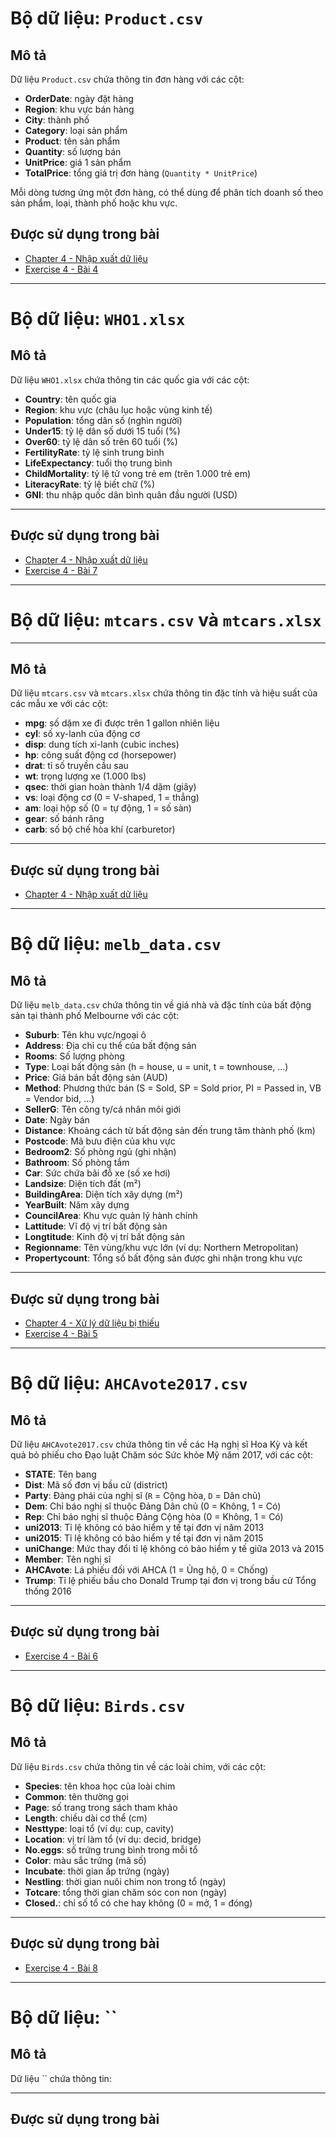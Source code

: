 # **Bộ dữ liệu: `Product.csv`**

##  **Mô tả**

Dữ liệu `Product.csv` chứa thông tin đơn hàng với các cột:

* **OrderDate**: ngày đặt hàng
* **Region**: khu vực bán hàng
* **City**: thành phố
* **Category**: loại sản phẩm
* **Product**: tên sản phẩm
* **Quantity**: số lượng bán
* **UnitPrice**: giá 1 sản phẩm
* **TotalPrice**: tổng giá trị đơn hàng (`Quantity * UnitPrice`)

Mỗi dòng tương ứng một đơn hàng, có thể dùng để phân tích doanh số theo sản phẩm, loại, thành phố hoặc khu vực.

## **Được sử dụng trong bài**
* [Chapter 4 - Nhập xuất dữ liệu](../Chapters/Chapter4.ipynb#nhập-xuất-dữ-liệu)
* [Exercise 4 - Bài 4](../Exercises/Exercise4/Exercise4.md)

---

# **Bộ dữ liệu: `WHO1.xlsx`**

## **Mô tả**
Dữ liệu `WHO1.xlsx` chứa thông tin các quốc gia với các cột:

* **Country**: tên quốc gia
* **Region**: khu vực (châu lục hoặc vùng kinh tế)
* **Population**: tổng dân số (nghìn người)
* **Under15**: tỷ lệ dân số dưới 15 tuổi (%)
* **Over60**: tỷ lệ dân số trên 60 tuổi (%)
* **FertilityRate**: tỷ lệ sinh trung bình
* **LifeExpectancy**: tuổi thọ trung bình
* **ChildMortality**: tỷ lệ tử vong trẻ em (trên 1.000 trẻ em)
* **LiteracyRate**: tỷ lệ biết chữ (%)
* **GNI**: thu nhập quốc dân bình quân đầu người (USD)

---

## **Được sử dụng trong bài**
* [Chapter 4 - Nhập xuất dữ liệu](../Chapters/Chapter4.ipynb#nhập-xuất-dữ-liệu)
* [Exercise 4 - Bài 7](../Exercises/Exercise4/Exercise4.md)


---

# **Bộ dữ liệu: `mtcars.csv` và `mtcars.xlsx`**

---

## **Mô tả**
Dữ liệu `mtcars.csv` và `mtcars.xlsx` chứa thông tin đặc tính và hiệu suất của các mẫu xe với các cột:

* **mpg**: số dặm xe đi được trên 1 gallon nhiên liệu
* **cyl**: số xy-lanh của động cơ
* **disp**: dung tích xi-lanh (cubic inches)
* **hp**: công suất động cơ (horsepower)
* **drat**: tỉ số truyền cầu sau
* **wt**: trọng lượng xe (1.000 lbs)
* **qsec**: thời gian hoàn thành 1/4 dặm (giây)
* **vs**: loại động cơ (0 = V-shaped, 1 = thẳng)
* **am**: loại hộp số (0 = tự động, 1 = số sàn)
* **gear**: số bánh răng
* **carb**: số bộ chế hòa khí (carburetor)

---

## **Được sử dụng trong bài**
* [Chapter 4 - Nhập xuất dữ liệu](../Chapters/Chapter4.ipynb#nhập-xuất-dữ-liệu)

---
# **Bộ dữ liệu: `melb_data.csv`**

## **Mô tả**

Dữ liệu `melb_data.csv` chứa thông tin về giá nhà và đặc tính của bất động sản tại thành phố Melbourne với các cột:

* **Suburb**: Tên khu vực/ngoại ô
* **Address**: Địa chỉ cụ thể của bất động sản
* **Rooms**: Số lượng phòng
* **Type**: Loại bất động sản (h = house, u = unit, t = townhouse, …)
* **Price**: Giá bán bất động sản (AUD)
* **Method**: Phương thức bán (S = Sold, SP = Sold prior, PI = Passed in, VB = Vendor bid, …)
* **SellerG**: Tên công ty/cá nhân môi giới
* **Date**: Ngày bán
* **Distance**: Khoảng cách từ bất động sản đến trung tâm thành phố (km)
* **Postcode**: Mã bưu điện của khu vực
* **Bedroom2**: Số phòng ngủ (ghi nhận)
* **Bathroom**: Số phòng tắm
* **Car**: Sức chứa bãi đỗ xe (số xe hơi)
* **Landsize**: Diện tích đất (m²)
* **BuildingArea**: Diện tích xây dựng (m²)
* **YearBuilt**: Năm xây dựng
* **CouncilArea**: Khu vực quản lý hành chính
* **Lattitude**: Vĩ độ vị trí bất động sản
* **Longtitude**: Kinh độ vị trí bất động sản
* **Regionname**: Tên vùng/khu vực lớn (ví dụ: Northern Metropolitan)
* **Propertycount**: Tổng số bất động sản được ghi nhận trong khu vực

---

## **Được sử dụng trong bài**

* [Chapter 4 - Xử lý dữ liệu bị thiếu](../Chapters/Chapter4.ipynb)
* [Exercise 4 - Bài 5](../Exercises/Exercise4/Exercise4.md)

---

# **Bộ dữ liệu: `AHCAvote2017.csv`**

## **Mô tả**

Dữ liệu `AHCAvote2017.csv` chứa thông tin về các Hạ nghị sĩ Hoa Kỳ và kết quả bỏ phiếu cho Đạo luật Chăm sóc Sức khỏe Mỹ năm 2017, với các cột:

* **STATE**: Tên bang
* **Dist**: Mã số đơn vị bầu cử (district)
* **Party**: Đảng phái của nghị sĩ (`R` = Cộng hòa, `D` = Dân chủ)
* **Dem**: Chỉ báo nghị sĩ thuộc Đảng Dân chủ (0 = Không, 1 = Có)
* **Rep**: Chỉ báo nghị sĩ thuộc Đảng Cộng hòa (0 = Không, 1 = Có)
* **uni2013**: Tỉ lệ không có bảo hiểm y tế tại đơn vị năm 2013
* **uni2015**: Tỉ lệ không có bảo hiểm y tế tại đơn vị năm 2015
* **uniChange**: Mức thay đổi tỉ lệ không có bảo hiểm y tế giữa 2013 và 2015
* **Member**: Tên nghị sĩ
* **AHCAvote**: Lá phiếu đối với AHCA (1 = Ủng hộ, 0 = Chống)
* **Trump**: Tỉ lệ phiếu bầu cho Donald Trump tại đơn vị trong bầu cử Tổng thống 2016

---

## **Được sử dụng trong bài**

* [Exercise 4 - Bài 6](../Exercises/Exercise4/Exercise4.md)

---

# **Bộ dữ liệu: `Birds.csv`**
## **Mô tả**
Dữ liệu `Birds.csv` chứa thông tin về các loài chim, với các cột:

* **Species**: tên khoa học của loài chim  
* **Common**: tên thường gọi  
* **Page**: số trang trong sách tham khảo  
* **Length**: chiều dài cơ thể (cm)  
* **Nesttype**: loại tổ (ví dụ: cup, cavity)  
* **Location**: vị trí làm tổ (ví dụ: decid, bridge)  
* **No.eggs**: số trứng trung bình trong mỗi tổ  
* **Color**: màu sắc trứng (mã số)  
* **Incubate**: thời gian ấp trứng (ngày)  
* **Nestling**: thời gian nuôi chim non trong tổ (ngày)  
* **Totcare**: tổng thời gian chăm sóc con non (ngày)  
* **Closed.**: chỉ số tổ có che hay không (0 = mở, 1 = đóng)  

---

## **Được sử dụng trong bài**
* [Exercise 4 - Bài 8](../Exercises/Exercise4/Exercise4.md)

--- 

# **Bộ dữ liệu: ``**

## **Mô tả**
Dữ liệu `` chứa thông tin:

---

## **Được sử dụng trong bài**